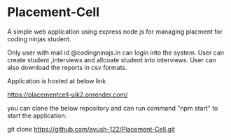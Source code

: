 # Placement-Cell
A simple web application using express node js for managing placment for coding ninjas student.


Only user with mail id @codingninajs.in can login into the system.
User can create student ,interviews and allcoate student into interviews.
User can also download the reports in csv formats.

Application is hosted at below link

https://placementcell-uik2.onrender.com/

you can clone the below repository and can run command "npm start" to start the application:

git clone https://github.com/ayush-122/Placement-Cell.git
